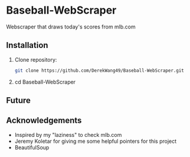 # Baseball-WebScraper
Webscraper that draws today's scores from mlb.com

## Installation
1. Clone repository:
   ```bash
   git clone https://github.com/DerekWang49/Baseball-WebScraper.git
2. cd Baseball-WebScraper


## Future 

## Acknowledgements
- Inspired by my "laziness" to check mlb.com
- Jeremy Koletar for giving me some helpful pointers for this project
- BeautifulSoup
